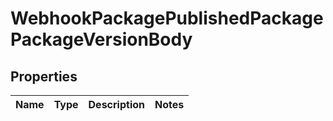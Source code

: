 

# WebhookPackagePublishedPackagePackageVersionBody


## Properties

| Name | Type | Description | Notes |
|------------ | ------------- | ------------- | -------------|



